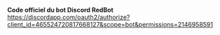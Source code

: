 __Code officiel du bot Discord RedBot__
https://discordapp.com/oauth2/authorize?client_id=465524720817668127&scope=bot&permissions=2146958591
